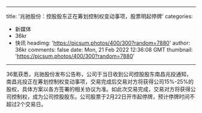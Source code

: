 
---
title: '兆驰股份：控股股东正在筹划控制权变动事项，股票明起停牌'
categories: 
 - 新媒体
 - 36kr
 - 快讯
headimg: 'https://picsum.photos/400/300?random=7880'
author: 36kr
comments: false
date: Mon, 21 Feb 2022 12:36:08 GMT
thumbnail: 'https://picsum.photos/400/300?random=7880'
---

<div>   
36氪获悉，兆驰股份发布公告称，公司于当日收到公司控股股东南昌兆投通知，南昌兆投正在筹划控制权变动事项，交易完成后交易对方将获得公司15%-25%的股权，具体方案以各方签署的相关协议为准。如此次交易完成，交易对方将获得公司控制权，成为公司控股股东。公司股票于2月22日开市起停牌，预计停牌时间不超过2个交易日。  
</div>
            